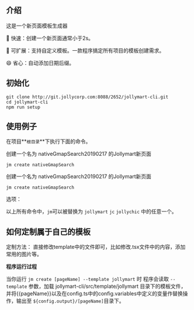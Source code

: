 ## 介绍
这是一个新页面模板生成器

🚀 快速：创建一个新页面通常小于2s。

🍉 可扩展：支持自定义模板。一款程序搞定所有项目的模板创建需求。

😄 省心：自动添加日期后缀。

## 初始化
```
git clone http://git.jollycorp.com:8088/2652/jollymart-cli.git
cd jollymart-cli
npm run setup
```

## 使用例子
在项目**`根目录`**下执行下面的命令。

创建一个名为 nativeGmapSearch20190217 的Jollymart新页面
```
jm create nativeGmapSearch
```

创建一个名为 nativeGmapSearch20190217 的Jollymart新页面
```
jm create nativeGmapSearch
```

选项：

以上所有命令中，`jm`可以被替换为 `jollymart` `jc` `jollychic` 中的任意一个。

## 如何定制属于自己的模板
定制方法：
直接修改template中的文件即可，比如修改.tsx文件中的内容，添加常用的图片等。

**程序运行过程**

当你运行 `jm create [pageName] --template jollymart` 时
程序会读取 `--template` 参数，加载 jollymart-cli/src/template/jollymart 目录下的模板文件，
并将{{pageName}}以及在config.ts中的config.variables中定义的变量作替换操作，输出至
`${config.output}/[pageName]`目录下。

